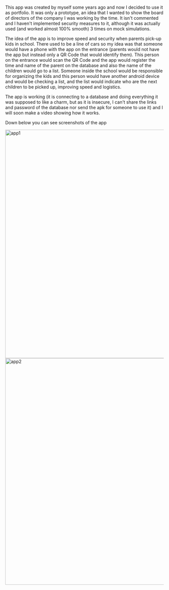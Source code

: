 This app was created by myself some years ago and now I decided to use it as portfolio. It was only a prototype, an idea that I wanted to show the board of directors of the company I was working by the time. It isn't commented and I haven't implemented security measures to it, although it was actually used (and worked almost 100% smooth) 3 times on mock simulations.

The idea of the app is to improve speed and security when parents pick-up kids in school. There used to be a line of cars so my idea was that someone would have a phone with the app on the entrance (parents would not have the app but instead only a QR Code that would identify them). This person on the entrance would scan the QR Code and the app would register the time and name of the parent on the database and also the name of the children would go to a list. Someone inside the school would be responsible for organizing the kids and this person would have another android device and would be checking a list, and the list would indicate who are the next children to be picked up, improving speed and logistics.

The app is working (it is connecting to a database and doing everything it was supposed to like a charm, but as it is insecure, I can't share the links and password of the database nor send the apk for someone to use it) and I will soon make a video showing how it works.

Down below you can see screenshots of the app

<img width="723" alt="app1" src="https://user-images.githubusercontent.com/45434364/201369976-e8fefd0e-02ef-44e4-a49c-2ff80e6b2f1a.png">
<img width="717" alt="app2" src="https://user-images.githubusercontent.com/45434364/201369994-1efb44ba-fcf7-48ec-8cff-4371b4b953e6.png">
